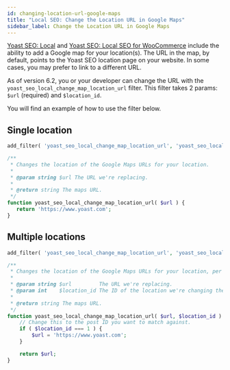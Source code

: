 ```yaml
---
id: changing-location-url-google-maps
title: "Local SEO: Change the Location URL in Google Maps"
sidebar_label: Change the Location URL in Google Maps
---
```

[Yoast SEO: Local](https://yoast.com/wordpress/plugins/local-seo/) and [Yoast SEO: Local SEO for WooCommerce](https://yoast.com/wordpress/plugins/local-seo-for-woocommerce/) include the ability to add a Google map for your location(s). The URL in the map, by default, points to the Yoast SEO location page on your website. In some cases, you may prefer to link to a different URL.

As of version 6.2, you or your developer can change the URL with the `yoast_seo_local_change_map_location_url` filter. This filter takes 2 params: `$url` (required) and `$location_id`.

You will find an example of how to use the filter below.

## Single location
```php
add_filter( 'yoast_seo_local_change_map_location_url', 'yoast_seo_local_change_map_location_url', 10, 1 );

/**
 * Changes the location of the Google Maps URLs for your location.
 *
 * @param string $url The URL we're replacing.
 *
 * @return string The maps URL.
 */
function yoast_seo_local_change_map_location_url( $url ) {
   return 'https://www.yoast.com';
}
```

## Multiple locations
```php
add_filter( 'yoast_seo_local_change_map_location_url', 'yoast_seo_local_change_map_location_url', 10, 2 );

/**
 * Changes the location of the Google Maps URLs for your location, per location.
 *
 * @param string $url         The URL we're replacing.
 * @param int    $location_id The ID of the location we're changing the map for.
 *
 * @return string The maps URL.
 */
function yoast_seo_local_change_map_location_url( $url, $location_id ) {
    // Change this to the post ID you want to match against.
    if ( $location_id === 1 ) {
        $url = 'https://www.yoast.com';
    }

    return $url;
}
```
